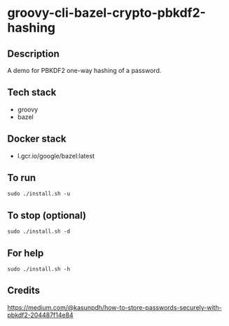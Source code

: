# groovy-cli-bazel-crypto-pbkdf2-hashing

## Description
A demo for PBKDF2 one-way hashing of
a password.

## Tech stack
- groovy
- bazel

## Docker stack
- l.gcr.io/google/bazel:latest

## To run
`sudo ./install.sh -u`

## To stop (optional)
`sudo ./install.sh -d`

## For help
`sudo ./install.sh -h`

## Credits
https://medium.com/@kasunpdh/how-to-store-passwords-securely-with-pbkdf2-204487f14e84
